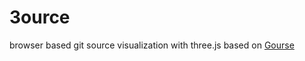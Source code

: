 3ource
======

browser based git source visualization with three.js based on [Gourse](https://code.google.com/p/gource/)
